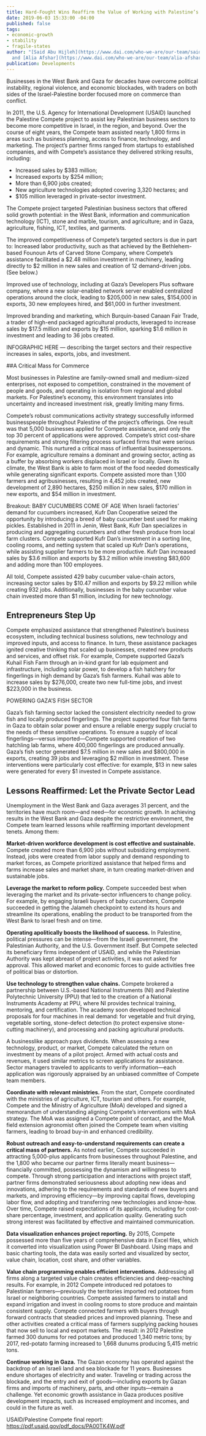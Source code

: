 ```yaml
---
title: Hard-Fought Wins Reaffirm the Value of Working with Palestine’s Private Sector
date: 2019-06-03 15:33:00 -04:00
published: false
tags:
- economic-growth
- stability
- fragile-states
author: "[Said Abu Hijleh](https://www.dai.com/who-we-are/our-team/said-abu-hijleh)
  and [Alia Afshar](https://www.dai.com/who-we-are/our-team/alia-afshar)"
publication: Developments
---
```


Businesses in the West Bank and Gaza for decades have overcome political instability, regional violence, and economic blockades, with traders on both sides of the Israel-Palestine border focused more on commerce than conflict.

In 2011, the U.S. Agency for International Development (USAID) launched the Palestine Compete project to assist key Palestinian business sectors to become more competitive in Israel, in the region, and beyond. Over the course of eight years, the Compete team assisted nearly 1,800 firms in areas such as business planning, access to finance, technology, and marketing. The project’s partner firms ranged from startups to established companies, and with Compete’s assistance they delivered striking results, including:

* Increased sales by $383 million;
* Increased exports by $254 million;
* More than 6,900 jobs created; 
* New agriculture technologies adopted covering 3,320 hectares; and
* $105 million leveraged in private-sector investment.

The Compete project targeted Palestinian business sectors that offered solid growth potential: in the West Bank, information and communication technology (ICT), stone and marble, tourism, and agriculture; and in Gaza, agriculture, fishing, ICT, textiles, and garments.

The improved competitiveness of Compete’s targeted sectors is due in part to:
Increased labor productivity, such as that achieved by the Bethlehem-based Founoun Arts of Carved Stone Company, where Compete’s assistance facilitated a $2.48 million investment in machinery, leading directly to $2 million in new sales and creation of 12 demand-driven jobs. (See below.)

Improved use of technology, including at Gaza’s Developers Plus software company, where a new solar-enabled network server enabled centralized operations around the clock, leading to $205,000 in new sales, $154,000 in exports, 30 new employees hired, and $61,000 in further investment.

Improved branding and marketing, which Burquin-based Canaan Fair Trade, a trader of high-end packaged agricultural products, leveraged to increase sales by $17.5 million and exports by $15 million, sparking $1.6 million in investment and leading to 36 jobs created.

INFOGRAPHIC HERE — describing the target sectors and their respective increases in sales, exports, jobs, and investment. 

##A Critical Mass for Commerce

Most businesses in Palestine are family-owned small and medium-sized enterprises, not exposed to competition, constrained in the movement of people and goods, and operating in isolation from regional and global markets. For Palestine’s economy, this environment translates into uncertainty and increased investment risk, greatly limiting many firms.

Compete’s robust communications activity strategy successfully informed businesspeople throughout Palestine of the project’s offerings. One result was that 5,000 businesses applied for Compete assistance, and only the top 30 percent of applications were approved. Compete’s strict cost-share requirements and strong filtering process surfaced firms that were serious and dynamic. This nurtured a critical mass of influential businesspersons. For example, agriculture remains a dominant and growing sector, acting as a buffer by absorbing workers displaced in Israel or locally. Given its climate, the West Bank is able to farm most of the food needed domestically while generating significant exports. Compete assisted more than 1,100 farmers and agribusinesses, resulting in 4,452 jobs created, new development of 2,890 hectares, $250 million in new sales, $170 million in new exports, and $54 million in investment.

Breakout: BABY CUCUMBERS COME OF AGE
When Israeli factories’ demand for cucumbers increased, Kufr Dan Cooperative seized the opportunity by introducing a breed of baby cucumber best used for making pickles. Established in 2011 in Jenin, West Bank, Kufr Dan specializes in producing and aggregating cucumbers and other fresh produce from local farm clusters. Compete supported Kufr Dan’s investment in a sorting line, cooling rooms, and netting system that scaled up Kufr Dan’s operations, while assisting supplier farmers to be more productive. Kufr Dan increased sales by $3.6 million and exports by $3.2 million while investing $83,600 and adding more than 100 employees.

All told, Compete assisted 429 baby cucumber value-chain actors, increasing sector sales by $10.47 million and exports by $9.22 million while creating 932 jobs. Additionally, businesses in the baby cucumber value chain invested more than $1 million, including for new technology.

## Entrepreneurs Step Up

Compete emphasized assistance that strengthened Palestine’s business ecosystem, including technical business solutions, new technology and improved inputs, and access to finance. In turn, these assistance packages ignited creative thinking that scaled up businesses, created new products and services, and offset risk. For example, Compete supported Gaza’s Kuhail Fish Farm through an in-kind grant for lab equipment and infrastructure, including solar power, to develop a fish hatchery for fingerlings in high demand by Gaza’s fish farmers. Kuhail was able to increase sales by $276,000, create two new full-time jobs, and invest $223,000 in the business.

<aside>POWERING GAZA’S FISH SECTOR

Gaza’s fish farming sector lacked the consistent electricity needed to grow fish and locally produced fingerlings. The project supported four fish farms in Gaza to obtain solar power and ensure a reliable energy supply crucial to the needs of these sensitive operations. To ensure a supply of local fingerlings—versus imported—Compete supported creation of two hatchling lab farms, where 400,000 fingerlings are produced annually. Gaza’s fish sector generated $7.5 million in new sales and $800,000 in exports, creating 39 jobs and leveraging $2 million in investment. These interventions were particularly cost effective: for example, $13 in new sales were generated for every $1 invested in Compete assistance.</aside>

## Lessons Reaffirmed: Let the Private Sector Lead

Unemployment in the West Bank and Gaza averages 31 percent, and the territories have much room—and need—for economic growth. In achieving results in the West Bank and Gaza despite the restrictive environment, the Compete team learned lessons while reaffirming important development tenets. Among them:

**Market-driven workforce development is cost effective and sustainable.**  Compete created more than 6,900 jobs without subsidizing employment. Instead, jobs were created from labor supply and demand responding to market forces, as Compete prioritized assistance that helped firms and farms increase sales and market share, in turn creating market-driven and sustainable jobs.

**Leverage the market to reform policy.** Compete succeeded best when leveraging the market and its private-sector influencers to change policy. For example, by engaging Israeli buyers of baby cucumbers, Compete succeeded in getting the Jalameh checkpoint to extend its hours and streamline its operations, enabling the product to be transported from the West Bank to Israel fresh and on time. 

**Operating apolitically boosts the likelihood of success.** In Palestine, political pressures can be intense—from the Israeli government, the Palestinian Authority, and the U.S. Government itself. But Compete selected its beneficiary firms independent of USAID, and while the Palestinian Authority was kept abreast of project activities, it was not asked for approval. This allowed market and economic forces to guide activities free of political bias or distortion.

**Use technology to strengthen value chains.** Compete brokered a partnership between U.S.-based National Instruments (NI) and Palestine Polytechnic University (PPU) that led to the creation of a National Instruments Academy at PPU, where NI provides technical training, mentoring, and certification. The academy soon developed technical proposals for four machines in real demand: for vegetable and fruit drying, vegetable sorting, stone-defect detection (to protect expensive stone-cutting machinery), and processing and packing agricultural products.

A businesslike approach pays dividends. When assessing a new technology, product, or market, Compete calculated the return on investment by means of a pilot project. Armed with actual costs and revenues, it used similar metrics to screen applications for assistance. Sector managers traveled to applicants to verify information—each application was rigorously appraised by an unbiased committee of Compete team members.
 
**Coordinate with relevant ministries.** From the start, Compete coordinated with the ministries of agriculture, ICT, tourism and others. For example, Compete and the Ministry of Agriculture (MoA) developed and signed a memorandum of understanding aligning Compete’s interventions with MoA strategy. The MoA was assigned a Compete point of contact, and the MoA field extension agronomist often joined the Compete team when visiting farmers, leading to broad buy-in and enhanced credibility.

**Robust outreach and easy-to-understand requirements can create a critical mass of partners.** As noted earlier, Compete succeeded in attracting 5,000-plus applicants from businesses throughout Palestine, and the 1,800 who became our partner firms literally meant business—financially committed, possessing the dynamism and willingness to compete. Through strong participation and interactions with project staff, partner firms demonstrated seriousness about adopting new ideas and innovations, adhering to the requirements and standards of new buyers and markets, and improving efficiency—by improving capital flows, developing labor flow, and adopting and transferring new technologies and know-how. Over time, Compete raised expectations of its applicants, including for cost-share percentage, investment, and application quality. Generating such strong interest was facilitated by effective and maintained communication.

**Data visualization enhances project reporting.** By 2015, Compete possessed more than five years of comprehensive data in Excel files, which it converted into visualization using Power BI Dashboard. Using maps and basic charting tools, the data was easily sorted and visualized by sector, value chain, location, cost share, and other variables.

**Value chain programming enables efficient interventions.** Addressing all firms along a targeted value chain creates efficiencies and deep-reaching results. For example, in 2012 Compete introduced red potatoes to Palestinian farmers—previously the territories imported red potatoes from Israel or neighboring countries. Compete assisted farmers to install and expand irrigation and invest in cooling rooms to store produce and maintain consistent supply. Compete connected farmers with buyers through forward contracts that steadied prices and improved planning. These and other activities created a critical mass of farmers supplying packing houses that now sell to local and export markets. The result: in 2012 Palestine farmed 300 dunums for red potatoes and produced 1,340 metric tons; by 2017,  red-potato farming increased to 1,668 dunums producing 5,415 metric tons.

**Continue working in Gaza.** The Gazan economy has operated against the backdrop of an Israeli land and sea blockade for 11 years. Businesses endure shortages of electricity and water. Traveling or trading across the blockade, and the entry and exit of goods—including exports by Gazan firms and imports of machinery, parts, and other inputs—remain a challenge. Yet economic growth assistance in Gaza produces positive development impacts, such as increased employment and incomes, and could in the future as well.

USAID/Palestine Compete final report: https://pdf.usaid.gov/pdf_docs/PA00TK4W.pdf